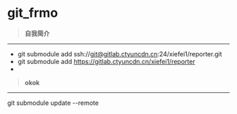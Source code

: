 # git_frmo
> **自我简介**
---
* git submodule add ssh://git@gitlab.ctyuncdn.cn:24/xiefei1/reporter.git
* git submodule add https://gitlab.ctyuncdn.cn/xiefei1/reporter
* 
> **okok**
---
git submodule update --remote
